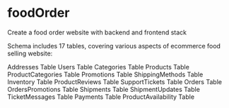# foodOrder
Create a food order website with backend and frontend stack

Schema includes 17 tables, covering various aspects of ecommerce food selling website:

Addresses Table
Users Table
Categories Table
Products Table
ProductCategories Table
Promotions Table
ShippingMethods Table
Inventory Table
ProductReviews Table
SupportTickets Table
Orders Table
OrdersPromotions Table
Shipments Table
ShipmentUpdates Table
TicketMessages Table
Payments Table
ProductAvailability Table
